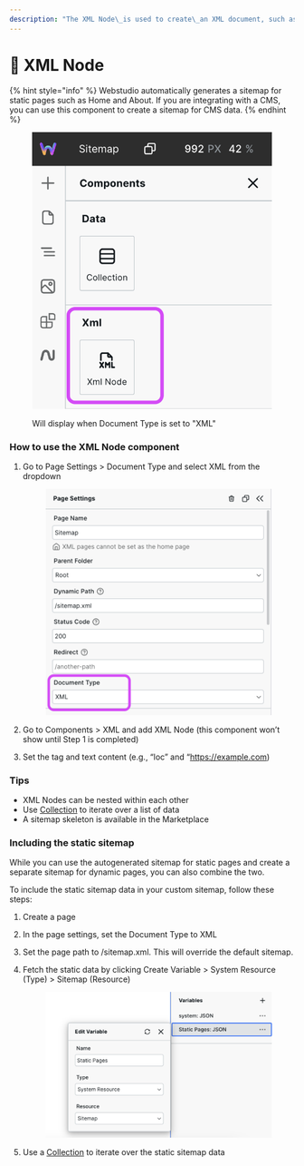 ```yaml
---
description: "The XML Node\_is used to create\_an XML document, such as a sitemap."
---
```


# 📘 XML Node

{% hint style="info" %}
Webstudio automatically generates a sitemap for static pages such as Home and About. If you are integrating with a CMS, you can use this component to create a sitemap for CMS data.
{% endhint %}

<figure><img src="../../.gitbook/assets/xml-component.png" alt=""><figcaption><p>Will display when Document Type is set to "XML"</p></figcaption></figure>

### How to use the XML Node component

1.  Go to Page Settings > Document Type and select XML from the dropdown&#x20;

    <figure><img src="../../.gitbook/assets/page-settings-xml-doc-type.png" alt="Page Settings Document Type to XML"><figcaption></figcaption></figure>
2. Go to Components > XML and add XML Node (this component won’t show until Step 1 is completed)
3. Set the tag and text content (e.g., “loc” and “https://example.com)

### Tips

* XML Nodes can be nested within each other
* Use [Collection](collection.md.md) to iterate over a list of data
* A sitemap skeleton is available in the Marketplace

### Including the static sitemap

While you can use the autogenerated sitemap for static pages and create a separate sitemap for dynamic pages, you can also combine the two.

To include the static sitemap data in your custom sitemap, follow these steps:

1. Create a page
2. In the page settings, set the Document Type to XML&#x20;
3. Set the page path to /sitemap.xml. This will override the default sitemap.
4.  Fetch the static data by clicking Create Variable > System Resource (Type) > Sitemap (Resource)&#x20;

    <figure><img src="../../.gitbook/assets/static-sitemap-data.png" alt=""><figcaption></figcaption></figure>
5. Use a [Collection](collection.md.md) to iterate over the static sitemap data
